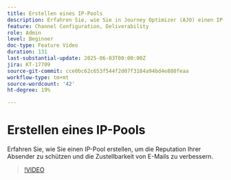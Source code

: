 ```yaml
---
title: Erstellen eines IP-Pools
description: Erfahren Sie, wie Sie in Journey Optimizer (AJO) einen IP-Pool erstellen, um die Reputation Ihrer Absender zu schützen und die E-Mail-Zustellbarkeit zu verbessern.
feature: Channel Configuration, Deliverability
role: Admin
level: Beginner
doc-type: Feature Video
duration: 131
last-substantial-update: 2025-06-03T00:00:00Z
jira: KT-17709
source-git-commit: cce0bc62c653f544f2d07f3184a94bd4e880feaa
workflow-type: tm+mt
source-wordcount: '42'
ht-degree: 19%

---
```



# Erstellen eines IP-Pools

Erfahren Sie, wie Sie einen IP-Pool erstellen, um die Reputation Ihrer Absender zu schützen und die Zustellbarkeit von E-Mails zu verbessern.

>[!VIDEO](https://video.tv.adobe.com/v/3463145/?learn=on&enablevpops)
